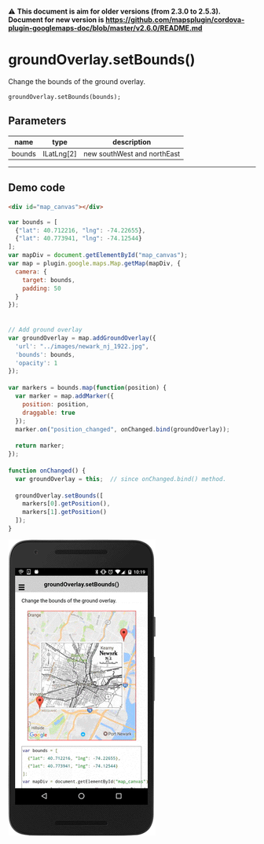 :warning: **This document is aim for older versions (from 2.3.0 to 2.5.3).
Document for new version is https://github.com/mapsplugin/cordova-plugin-googlemaps-doc/blob/master/v2.6.0/README.md**

# groundOverlay.setBounds()

Change the bounds of the ground overlay.

```
groundOverlay.setBounds(bounds);
```


## Parameters

name           | type          | description
---------------|---------------|---------------------------------------
bounds         | ILatLng[2]    | new southWest and northEast
-----------------------------------------------------------------------


## Demo code

```html
<div id="map_canvas"></div>
```

```js
var bounds = [
  {"lat": 40.712216, "lng": -74.22655},
  {"lat": 40.773941, "lng": -74.12544}
];
var mapDiv = document.getElementById("map_canvas");
var map = plugin.google.maps.Map.getMap(mapDiv, {
  camera: {
    target: bounds,
    padding: 50
  }
});


// Add ground overlay
var groundOverlay = map.addGroundOverlay({
  'url': "../images/newark_nj_1922.jpg",
  'bounds': bounds,
  'opacity': 1
});

var markers = bounds.map(function(position) {
  var marker = map.addMarker({
    position: position,
    draggable: true
  });
  marker.on("position_changed", onChanged.bind(groundOverlay));

  return marker;
});

function onChanged() {
  var groundOverlay = this;  // since onChanged.bind() method.

  groundOverlay.setBounds([
    markers[0].getPosition(),
    markers[1].getPosition()
  ]);
}
```

![](image.gif)
